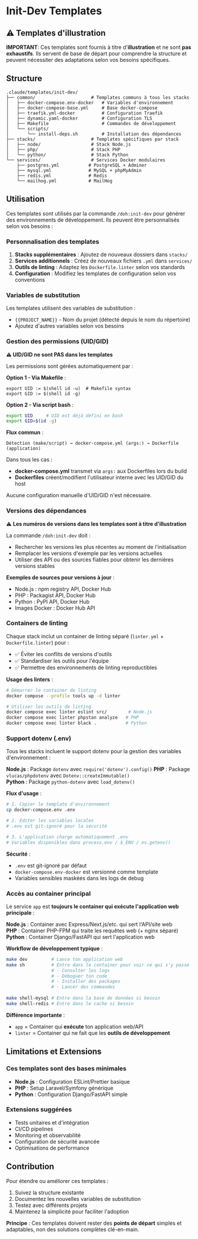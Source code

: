 # Init-Dev Templates

## ⚠️ Templates d'illustration

**IMPORTANT**: Ces templates sont fournis à titre d'**illustration** et ne sont **pas exhaustifs**. Ils servent de base de départ pour comprendre la structure et peuvent nécessiter des adaptations selon vos besoins spécifiques.

## Structure

```
.claude/templates/init-dev/
├── common/                     # Templates communs à tous les stacks
│   ├── docker-compose.env-docker   # Variables d'environnement
│   ├── docker-compose-base.yml     # Base docker-compose
│   ├── traefik.yml-docker          # Configuration Traefik
│   ├── dynamic.yaml-docker         # Configuration TLS
│   ├── Makefile                    # Commandes de développement
│   └── scripts/
│       └── install-deps.sh         # Installation des dépendances
├── stacks/                     # Templates spécifiques par stack
│   ├── node/                   # Stack Node.js
│   ├── php/                    # Stack PHP
│   └── python/                 # Stack Python
└── services/                   # Services Docker modulaires
    ├── postgres.yml           # PostgreSQL + Adminer
    ├── mysql.yml              # MySQL + phpMyAdmin
    ├── redis.yml              # Redis
    └── mailhog.yml            # MailHog
```

## Utilisation

Ces templates sont utilisés par la commande `/doh:init-dev` pour générer des environnements de développement. Ils peuvent être personnalisés selon vos besoins :

### Personnalisation des templates

1. **Stacks supplémentaires** : Ajoutez de nouveaux dossiers dans `stacks/`
2. **Services additionnels** : Créez de nouveaux fichiers `.yml` dans `services/`
3. **Outils de linting** : Adaptez les `Dockerfile.linter` selon vos standards
4. **Configuration** : Modifiez les templates de configuration selon vos conventions

### Variables de substitution

Les templates utilisent des variables de substitution :
- `{{PROJECT_NAME}}` - Nom du projet (détecté depuis le nom du répertoire)
- Ajoutez d'autres variables selon vos besoins

### Gestion des permissions (UID/GID)

**⚠️ UID/GID ne sont PAS dans les templates**

Les permissions sont gérées automatiquement par :

**Option 1 - Via Makefile** :
```make
export UID := $(shell id -u)  # Makefile syntax
export GID := $(shell id -g)
```

**Option 2 - Via script bash** :
```bash
export UID     # UID est déjà défini en bash
export GID=$(id -g)
```

**Flux commun** :
```
Détection (make/script) → docker-compose.yml (args:) → Dockerfile (application)
```

Dans tous les cas :
- **docker-compose.yml** transmet via `args:` aux Dockerfiles lors du build
- **Dockerfiles** créent/modifient l'utilisateur interne avec les UID/GID du host

Aucune configuration manuelle d'UID/GID n'est nécessaire.

### Versions des dépendances

⚠️ **Les numéros de versions dans les templates sont à titre d'illustration**

La commande `/doh:init-dev` doit :
- Rechercher les versions les plus récentes au moment de l'initialisation
- Remplacer les versions d'exemple par les versions actuelles
- Utiliser des API ou des sources fiables pour obtenir les dernières versions stables

**Exemples de sources pour versions à jour** :
- Node.js : npm registry API, Docker Hub
- PHP : Packagist API, Docker Hub  
- Python : PyPI API, Docker Hub
- Images Docker : Docker Hub API

### Containers de linting

Chaque stack inclut un container de linting séparé (`linter.yml` + `Dockerfile.linter`) pour :
- ✅ Éviter les conflits de versions d'outils
- ✅ Standardiser les outils pour l'équipe
- ✅ Permettre des environnements de linting reproductibles

**Usage des linters** :
```bash
# Démarrer le container de linting
docker compose --profile tools up -d linter

# Utiliser les outils de linting
docker compose exec linter eslint src/        # Node.js
docker compose exec linter phpstan analyze   # PHP  
docker compose exec linter black .           # Python
```

### Support dotenv (.env)

Tous les stacks incluent le support dotenv pour la gestion des variables d'environnement :

**Node.js** : Package `dotenv` avec `require('dotenv').config()`
**PHP** : Package `vlucas/phpdotenv` avec `Dotenv::createImmutable()`  
**Python** : Package `python-dotenv` avec `load_dotenv()`

**Flux d'usage** :
```bash
# 1. Copier le template d'environnement
cp docker-compose.env .env

# 2. Éditer les variables locales
# .env est git-ignoré pour la sécurité

# 3. L'application charge automatiquement .env
# Variables disponibles dans process.env / $_ENV / os.getenv()
```

**Sécurité** :
- `.env` est git-ignoré par défaut
- `docker-compose.env-docker` est versionné comme template
- Variables sensibles maskées dans les logs de debug

### Accès au container principal

Le service `app` est **toujours le container qui exécute l'application web principale** :

**Node.js** : Container avec Express/Next.js/etc. qui sert l'API/site web  
**PHP** : Container PHP-FPM qui traite les requêtes web (+ nginx séparé)  
**Python** : Container Django/FastAPI qui sert l'application web

**Workflow de développement typique** :
```bash
make dev         # Lance ton application web
make sh          # Entre dans le container pour voir ce qui s'y passe
                 # - Consulter les logs
                 # - Déboguer ton code
                 # - Installer des packages
                 # - Lancer des commandes
                 
make shell-mysql # Entre dans la base de données si besoin
make shell-redis # Entre dans le cache si besoin
```

**Différence importante** :
- `app` = Container qui **exécute** ton application web/API
- `linter` = Container qui ne fait que les **outils de développement**

## Limitations et Extensions

### Ces templates sont des bases minimales

- **Node.js** : Configuration ESLint/Prettier basique
- **PHP** : Setup Laravel/Symfony générique
- **Python** : Configuration Django/FastAPI simple

### Extensions suggérées

- Tests unitaires et d'intégration
- CI/CD pipelines
- Monitoring et observabilité
- Configuration de sécurité avancée
- Optimisations de performance

## Contribution

Pour étendre ou améliorer ces templates :

1. Suivez la structure existante
2. Documentez les nouvelles variables de substitution
3. Testez avec différents projets
4. Maintenez la simplicité pour faciliter l'adoption

**Principe** : Ces templates doivent rester des **points de départ** simples et adaptables, non des solutions complètes clé-en-main.